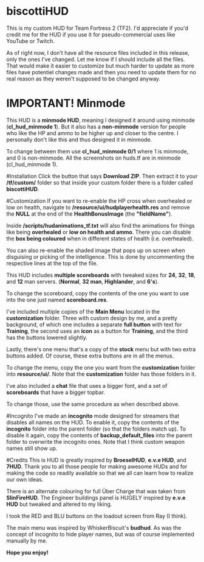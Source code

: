 # biscottiHUD
This is my custom HUD for Team Fortress 2 (TF2).
I'd appreciate if you'd credit me for the HUD if you use it for pseudo-commercial uses like YouTube or Twitch.

As of right now, I don't have all the resource files included in this release, only the ones I've changed. Let me know if I should include all the files. That would make it easier to customize but much harder to update as more files have potentiel changes made and then you need to update them for no real reason as they weren't supposed to be changed anyway.

# IMPORTANT! Minmode
This HUD is a **minmode HUD**, meaning I designed it around using minmode (**cl_hud_minmode 1**).
But it also has a **non-minmode** version for people who like the HP and ammo to be higher up and closer to the centre. I personally don't like this and thus designed it in minmode.

To change between them use **cl_hud_minmode 0/1** where 1 is minmode, and 0 is non-minmode.
All the screenshots on huds.tf are in minmode (cl_hud_minmode 1).

#Installation
Click the button that says **Download ZIP**.
Then extract it to your **/tf/custom/** folder so that inside your custom folder there is a folder called **biscottiHUD**.

#Customization
If you want to re-enable the HP cross when overhealed or low on health, navigate to **/resource/ui/hudplayerhealth.res** and remove the **NULL** at the end of the **HealthBonusImage** (the **"fieldName"**).

Inside **/scripts/hudanimations_tf.txt** will also find the animations for things like being **overhealed** or **low on health and ammo**.
There you can disable the **box being coloured** when in different states of health (i.e. overhealed).

You can also re-enable the shaded image that pops up on screen when disguising or picking of the intelligence.
This is done by uncommenting the respective lines at the top of the file.

This HUD includes **multiple scoreboards** with tweaked sizes for **24**, **32**, **18**, and **12** man servers. (**Normal**, **32 man**, **Highlander**, and **6's**).

To change the scoreboard, copy the contents of the one you want to use into the one just named **scoreboard.res**.

I've included multiple copies of the **Main Menu** located in the **customization** folder. Three with custom design by me, and a pretty background, of which one  includes a separate **full button** with text for **Training**, the second uses an **icon** as a button for **Training**, and the third has the buttons lowered slightly.

Lastly, there's one menu that's a copy of the **stock** menu but with two extra buttons added. Of course, these extra buttons are in all the menus.

To change the menu, copy the one you want from the **customization** folder into **resource/ui/**. Note that the **customization** folder has those folders in it.

I've also included a **chat** file that uses a bigger font, and a set of **scoreboards** that have a bigger topbar.

To change those, use the same procedure as when described above.

#Incognito
I've made an **incognito** mode designed for streamers that disables all names on the HUD. To enable it, copy the contents of the **incognito** folder into the parent folder (so that the folders match up). To disable it again, copy the contents of **backup_default_files** into the parent folder to overwrite the incognito ones. Note that I think custom weapon names still show up.

#Credits
This is HUD is greatly inspired by **BroeselHUD**, **e.v.e HUD**, and **7HUD**.
Thank you to all those people for making awesome HUDs and for making the code so readily available so that we all can learn how to realize our own ideas.

There is an alternate colouring for full Über Charge that was taken from **SlinFireHUD**.
The Engineer buildings panel is HUGELY inspired by **e.v.e HUD** but tweaked and altered to my liking.

I took the RED and BLU buttons on the loadout screen from Ray (I think).

The main menu was inspired by WhiskerBiscuit's **budhud**. As was the concept of incognito to hide player names, but was of course implemented manually by me.

**Hope you enjoy!**

